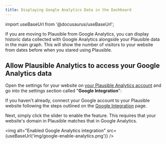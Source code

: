 ```yaml
---
title: Displaying Google Analytics Data in the Dashboard
--- 
```


import useBaseUrl from '@docusaurus/useBaseUrl';

If you are moving to Plausible from Google Analytics, you can display historic data collected with Google Analytics alongside your Plausible data in the main graph. This will show the number of visitors to your website from dates before when you stared using Plausible.

## Allow Plausible Analytics to access your Google Analytics data

Open the settings for your website on [your Plausible Analytics account](https://plausible.io/sites) and go into the settings section called "**Google Integration**":

If you haven't already, connect your Google account to your Plausible website following the steps outlined on the [Google Integration](google-integration.md) page.

Next, simply click the slider to enable the feature. This requires that your website's domain in Plausible matches that in Google Analytics.

<img alt="Enabled Google Analytics integration" src={useBaseUrl('img/google-enable-analytics.png')} />
